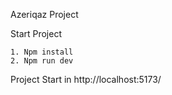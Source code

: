 Azeriqaz Project

Start Project
`````````````
1. Npm install
2. Npm run dev
`````````````

Project Start in http://localhost:5173/ 
